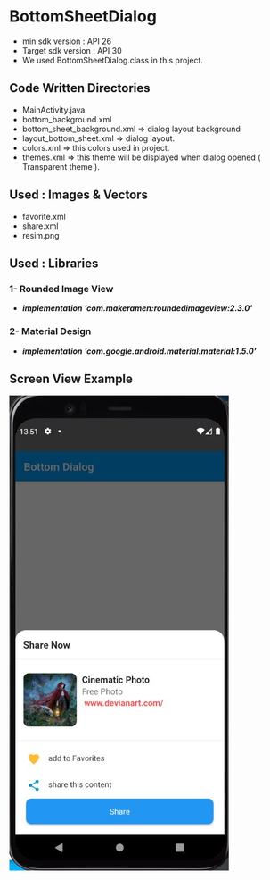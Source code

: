 # BottomSheetDialog

* min sdk version : API 26
* Target sdk version : API 30
* We used BottomSheetDialog.class in this project.

## Code Written Directories 
* MainActivity.java
* bottom_background.xml 
* bottom_sheet_background.xml => dialog layout background
* layout_bottom_sheet.xml => dialog layout.
* colors.xml => this colors used in project.
* themes.xml => this theme will be displayed when dialog opened ( Transparent theme ).

## Used : Images & Vectors
* favorite.xml
* share.xml
* resim.png

## Used : Libraries
 ### 1- Rounded Image View
* ***implementation 'com.makeramen:roundedimageview:2.3.0'***

 ### 2- Material Design
* ***implementation 'com.google.android.material:material:1.5.0'***

## Screen View Example
<img src="https://github.com/mkiziltay/BottomSheetDialog/blob/master/screen%20View.JPG" alt = "Adding Reminders" width=394 height=851>
